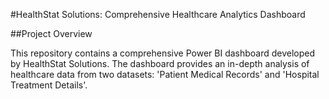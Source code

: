 #HealthStat Solutions: Comprehensive Healthcare Analytics Dashboard

##Project Overview

This repository contains a comprehensive Power BI dashboard developed by HealthStat Solutions. The dashboard provides an in-depth analysis of healthcare data from two datasets: 'Patient Medical Records' and 'Hospital Treatment Details'.
